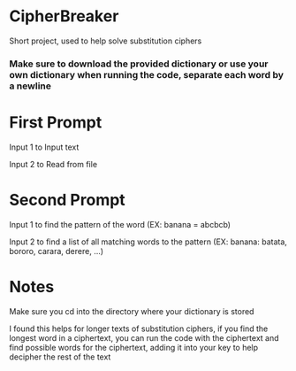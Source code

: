 # CipherBreaker
Short project, used to help solve substitution ciphers

### Make sure to download the provided dictionary or use your own dictionary when running the code, separate each word by a newline ###

# First Prompt #
Input 1 to Input text

Input 2 to Read from file

# Second Prompt #
Input 1 to find the pattern of the word (EX: banana = abcbcb)

Input 2 to find a list of all matching words to the pattern (EX: banana: batata, bororo, carara, derere, ...)

# Notes #
Make sure you cd into the directory where your dictionary is stored 

I found this helps for longer texts of substitution ciphers, if you find the longest word in a ciphertext, you can run the code with the ciphertext
and find possible words for the ciphertext, adding it into your key to help decipher the rest of the text
